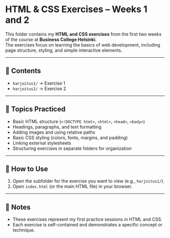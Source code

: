 # HTML & CSS Exercises – Weeks 1 and 2  

This folder contains my **HTML and CSS exercises** from the first two weeks of the course at **Business College Helsinki**.  
The exercises focus on learning the basics of web development, including page structure, styling, and simple interactive elements.  

---

## 📂 Contents  

- `harjoitus1/` → Exercise 1  
- `harjoitus2/` → Exercise 2  


---

## 📝 Topics Practiced  

- Basic HTML structure (`<!DOCTYPE html>`, `<html>`, `<head>`, `<body>`)  
- Headings, paragraphs, and text formatting  
- Adding images and using relative paths  
- Basic CSS styling (colors, fonts, margins, and padding)  
- Linking external stylesheets  
- Structuring exercises in separate folders for organization  

---

## 🚀 How to Use  

1. Open the subfolder for the exercise you want to view (e.g., `harjoitus1/`).  
2. Open `index.html` (or the main HTML file) in your browser.  

---

## 📌 Notes  

- These exercises represent my first practice sessions in HTML and CSS.  
- Each exercise is self-contained and demonstrates a specific concept or technique.  
